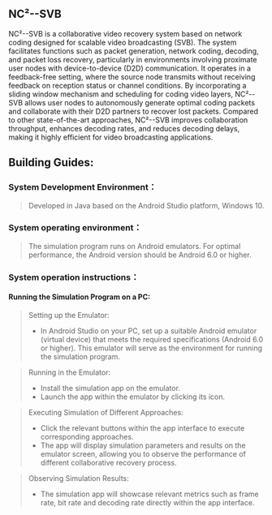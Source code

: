 ## NC²--SVB
NC²--SVB is a collaborative video recovery system based on network coding designed for scalable video broadcasting (SVB). The system facilitates functions such as packet generation, network coding, decoding, and packet loss recovery, particularly in environments involving proximate user nodes with device-to-device (D2D) communication. It operates in a feedback-free setting, where the source node transmits without receiving feedback on reception status or channel conditions. By incorporating a sliding window mechanism and scheduling for coding video layers, NC²--SVB allows user nodes to autonomously generate optimal coding packets and collaborate with their D2D partners to recover lost packets. Compared to other state-of-the-art approaches, NC²--SVB improves collaboration throughput, enhances decoding rates, and reduces decoding delays, making it highly efficient for video broadcasting applications.

## Building Guides:
### System Development Environment：
>Developed in Java based on the Android Studio platform, Windows 10.

### System operating environment：
>The simulation program runs on Android emulators. For optimal performance, the Android version should be Android 6.0 or higher.

### System operation instructions：

#### Running the Simulation Program on a PC:
>Setting up the Emulator:
>* In Android Studio on your PC, set up a suitable Android emulator (virtual device) that meets the required specifications (Android 6.0 or higher). This emulator will serve as the environment for running the simulation program.

>Running in the Emulator:
>* Install the simulation app on the emulator.
>* Launch the app within the emulator by clicking its icon.

>Executing Simulation of Different Approaches:
>* Click the relevant buttons within the app interface to execute corresponding approaches.
>* The app will display simulation parameters and results on the emulator screen, allowing you to observe the performance of different collaborative recovery process.

>Observing Simulation Results:
>* The simulation app will showcase relevant metrics such as frame rate, bit rate and decoding rate directly within the app interface. 
